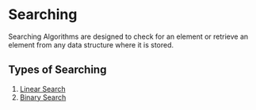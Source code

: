# Searching
Searching Algorithms are designed to check for an element or retrieve an element from any data structure where it is stored.

## Types of Searching
1. [Linear Search](/08-Searching/02-Linear-Search.md)
2. [Binary Search](/08-Searching/03-Binary-Search.md)
